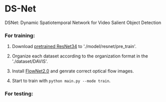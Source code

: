 # DS-Net
DSNet: Dynamic Spatiotemporal Network for Video Salient Object Detection
### For training:
1. Download [pretrained ResNet34](https://download.pytorch.org/models/resnet34-333f7ec4.pth) to './model/resnet/pre_train'.

2. Organize each dataset according to the organization format in the './dataset/DAVIS'.

3. Install [FlowNet2.0](https://github.com/NVIDIA/flownet2-pytorch) and genrate correct optical flow images.

4. Start to train with `python main.py --mode train`.

### For testing:

